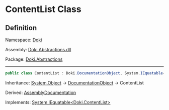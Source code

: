 # ContentList Class

## Definition

Namespace: [Doki](README.md)

Assembly: [Doki.Abstractions.dll](../README.md)

Package: [Doki.Abstractions](https://www.nuget.org/packages/Doki.Abstractions)

---

```csharp
public class ContentList : Doki.DocumentationObject, System.IEquatable<Doki.ContentList>
```

Inheritance: [System.Object](https://learn.microsoft.com/en-us/dotnet/api/System.Object) → [DocumentationObject](Doki.DocumentationObject.md) → ContentList

Derived: [AssemblyDocumentation](Doki.AssemblyDocumentation.md)

Implements: [System.IEquatable&lt;Doki.ContentList&gt;](https://learn.microsoft.com/en-us/dotnet/api/System.IEquatable&lt;Doki.ContentList&gt;)

